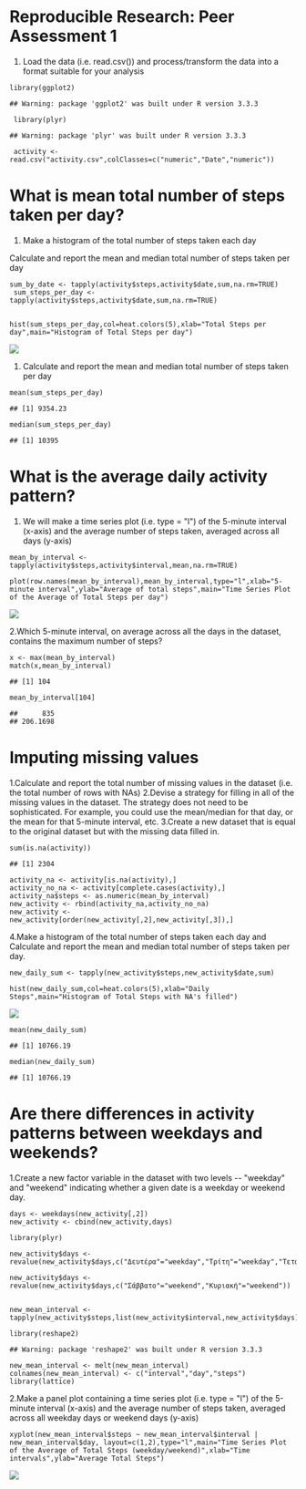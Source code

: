 Reproducible Research: Peer Assessment 1
========================================

1.  Load the data (i.e. read.csv()) and process/transform the data into
    a format suitable for your analysis

<!-- -->

    library(ggplot2)

    ## Warning: package 'ggplot2' was built under R version 3.3.3

     library(plyr)

    ## Warning: package 'plyr' was built under R version 3.3.3

     activity <- read.csv("activity.csv",colClasses=c("numeric","Date","numeric"))

What is mean total number of steps taken per day?
=================================================

1.  Make a histogram of the total number of steps taken each day

Calculate and report the mean and median total number of steps taken per
day

    sum_by_date <- tapply(activity$steps,activity$date,sum,na.rm=TRUE)
     sum_steps_per_day <- tapply(activity$steps,activity$date,sum,na.rm=TRUE)


    hist(sum_steps_per_day,col=heat.colors(5),xlab="Total Steps per day",main="Histogram of Total Steps per day")

![](PA1_template_files/figure-markdown_strict/sum_steps_per_day-1.png)

1.  Calculate and report the mean and median total number of steps taken
    per day

<!-- -->

    mean(sum_steps_per_day)

    ## [1] 9354.23

    median(sum_steps_per_day)

    ## [1] 10395

What is the average daily activity pattern?
===========================================

1.  We will make a time series plot (i.e. type = "l") of the 5-minute
    interval (x-axis) and the average number of steps taken, averaged
    across all days (y-axis)

<!-- -->

    mean_by_interval <- tapply(activity$steps,activity$interval,mean,na.rm=TRUE)

    plot(row.names(mean_by_interval),mean_by_interval,type="l",xlab="5-minute interval",ylab="Average of total steps",main="Time Series Plot of the Average of Total Steps per day")

![](PA1_template_files/figure-markdown_strict/serier_plot-1.png)

2.Which 5-minute interval, on average across all the days in the
dataset, contains the maximum number of steps?

    x <- max(mean_by_interval)
    match(x,mean_by_interval)

    ## [1] 104

    mean_by_interval[104]

    ##      835 
    ## 206.1698

Imputing missing values
=======================

1.Calculate and report the total number of missing values in the dataset
(i.e. the total number of rows with NAs) 2.Devise a strategy for filling
in all of the missing values in the dataset. The strategy does not need
to be sophisticated. For example, you could use the mean/median for that
day, or the mean for that 5-minute interval, etc. 3.Create a new dataset
that is equal to the original dataset but with the missing data filled
in.

    sum(is.na(activity))

    ## [1] 2304

    activity_na <- activity[is.na(activity),]
    activity_no_na <- activity[complete.cases(activity),]
    activity_na$steps <- as.numeric(mean_by_interval)
    new_activity <- rbind(activity_na,activity_no_na)
    new_activity <-  new_activity[order(new_activity[,2],new_activity[,3]),]

4.Make a histogram of the total number of steps taken each day and
Calculate and report the mean and median total number of steps taken per
day.

    new_daily_sum <- tapply(new_activity$steps,new_activity$date,sum)

    hist(new_daily_sum,col=heat.colors(5),xlab="Daily Steps",main="Histogram of Total Steps with NA's filled")

![](PA1_template_files/figure-markdown_strict/hist_new-1.png)

    mean(new_daily_sum)

    ## [1] 10766.19

    median(new_daily_sum)

    ## [1] 10766.19

Are there differences in activity patterns between weekdays and weekends?
=========================================================================

1.Create a new factor variable in the dataset with two levels --
"weekday" and "weekend" indicating whether a given date is a weekday or
weekend day.

    days <- weekdays(new_activity[,2])
    new_activity <- cbind(new_activity,days)

    library(plyr)

    new_activity$days <- revalue(new_activity$days,c("Δευτέρα"="weekday","Τρίτη"="weekday","Τετάρτη"="weekday","Πέμπτη"="weekday","Παρασκευή"="weekday"))

    new_activity$days <- revalue(new_activity$days,c("Σάββατο"="weekend","Κυριακή"="weekend"))


    new_mean_interval <- tapply(new_activity$steps,list(new_activity$interval,new_activity$days),mean)

    library(reshape2)

    ## Warning: package 'reshape2' was built under R version 3.3.3

    new_mean_interval <- melt(new_mean_interval)
    colnames(new_mean_interval) <- c("interval","day","steps")
    library(lattice)

2.Make a panel plot containing a time series plot (i.e. type = "l") of
the 5-minute interval (x-axis) and the average number of steps taken,
averaged across all weekday days or weekend days (y-axis)

    xyplot(new_mean_interval$steps ~ new_mean_interval$interval | new_mean_interval$day, layout=c(1,2),type="l",main="Time Series Plot of the Average of Total Steps (weekday/weekend)",xlab="Time intervals",ylab="Average Total Steps")

![](PA1_template_files/figure-markdown_strict/time_serier_new-1.png)

